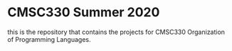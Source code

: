 # CMSC330 Summer 2020 
this is the repository that contains the projects for CMSC330 Organization of Programming Languages.
